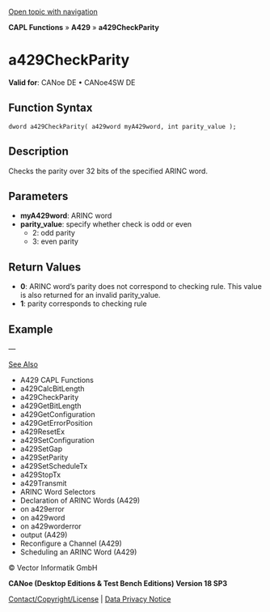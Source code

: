[Open topic with navigation](../../../../../CANoeDEFamily.htm#Topics/CAPLFunctions/A429/Functions/CAPLfunctionA429CheckParity.md)

**CAPL Functions** » **A429** » **a429CheckParity**

# a429CheckParity

**Valid for**: CANoe DE • CANoe4SW DE

## Function Syntax

```
dword a429CheckParity( a429word myA429word, int parity_value );
```

## Description

Checks the parity over 32 bits of the specified ARINC word.

## Parameters

- **myA429word**: ARINC word
- **parity_value**: specify whether check is odd or even
  - 2: odd parity
  - 3: even parity

## Return Values

- **0**: ARINC word’s parity does not correspond to checking rule. This value is also returned for an invalid parity_value.
- **1**: parity corresponds to checking rule

## Example

—

[See Also](javascript:void(0);)
- A429 CAPL Functions
- a429CalcBitLength
- a429CheckParity
- a429GetBitLength
- a429GetConfiguration
- a429GetErrorPosition
- a429ResetEx
- a429SetConfiguration
- a429SetGap
- a429SetParity
- a429SetScheduleTx
- a429StopTx
- a429Transmit
- ARINC Word Selectors
- Declaration of ARINC Words (A429)
- on a429error
- on a429word
- on a429worderror
- output (A429)
- Reconfigure a Channel (A429)
- Scheduling an ARINC Word (A429)

© Vector Informatik GmbH

**CANoe (Desktop Editions & Test Bench Editions) Version 18 SP3**

[Contact/Copyright/License](../../../Shared/ContactCopyrightLicense.md) | [Data Privacy Notice](https://www.vector.com/int/en/company/get-info/privacy-policy/)